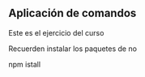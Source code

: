 ## Aplicación de comandos

Este es el ejercicio del curso 

Recuerden instalar los paquetes de no

npm istall